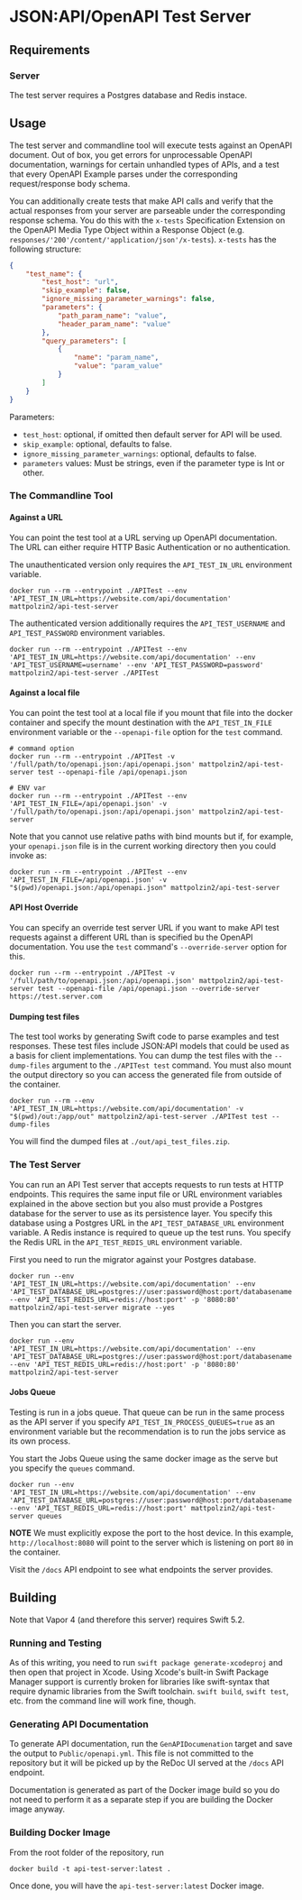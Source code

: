 # JSON:API/OpenAPI Test Server
## Requirements
### Server
The test server requires a Postgres database and Redis instace.

## Usage

The test server and commandline tool will execute tests against an OpenAPI document. Out of box, you get errors for unprocessable OpenAPI documentation, warnings for certain unhandled types of APIs, and a test that every OpenAPI Example parses under the corresponding request/response body schema. 

You can additionally create tests that make API calls and verify that the actual responses from your server are parseable under the corresponding response schema. You do this with the `x-tests` Specification Extension on the OpenAPI Media Type Object within a Response Object (e.g. `responses/'200'/content/'application/json'/x-tests`). `x-tests` has the following structure:
```json
{
    "test_name": {
        "test_host": "url",
        "skip_example": false,
        "ignore_missing_parameter_warnings": false,
        "parameters": {
            "path_param_name": "value",
            "header_param_name": "value"
        },
        "query_parameters": [
            {
                "name": "param_name",
                "value": "param_value"
            }
        ]
    }
}
```

Parameters:
- `test_host`: optional, if omitted then default server for API will be used.
- `skip_example`: optional, defaults to false.
- `ignore_missing_parameter_warnings`: optional, defaults to false.
- `parameters` values: Must be strings, even if the parameter type is Int or other.

### The Commandline Tool
#### Against a URL
You can point the test tool at a URL serving up OpenAPI documentation. The URL can either require HTTP Basic Authentication or no authentication.

The unauthenticated version only requires the `API_TEST_IN_URL` environment variable.
```shell
docker run --rm --entrypoint ./APITest --env 'API_TEST_IN_URL=https://website.com/api/documentation' mattpolzin2/api-test-server
```

The authenticated version additionally requires the `API_TEST_USERNAME` and `API_TEST_PASSWORD` environment variables.
```shell
docker run --rm --entrypoint ./APITest --env 'API_TEST_IN_URL=https://website.com/api/documentation' --env 'API_TEST_USERNAME=username' --env 'API_TEST_PASSWORD=password' mattpolzin2/api-test-server ./APITest
```

#### Against a local file
You can point the test tool at a local file if you mount that file into the docker container and specify the mount destination with the `API_TEST_IN_FILE` environment variable or the `--openapi-file` option for the `test` command.
```shell
# command option
docker run --rm --entrypoint ./APITest -v '/full/path/to/openapi.json:/api/openapi.json' mattpolzin2/api-test-server test --openapi-file /api/openapi.json

# ENV var
docker run --rm --entrypoint ./APITest --env 'API_TEST_IN_FILE=/api/openapi.json' -v '/full/path/to/openapi.json:/api/openapi.json' mattpolzin2/api-test-server
```

Note that you cannot use relative paths with bind mounts but if, for example, your `openapi.json` file is in the current working directory then you could invoke as:
```shell
docker run --rm --entrypoint ./APITest --env 'API_TEST_IN_FILE=/api/openapi.json' -v "$(pwd)/openapi.json:/api/openapi.json" mattpolzin2/api-test-server
```

#### API Host Override
You can specify an override test server URL if you want to make API test requests against a different URL than is specified bu the OpenAPI documentation. You use the `test` command's `--override-server` option for this.
```shell
docker run --rm --entrypoint ./APITest -v '/full/path/to/openapi.json:/api/openapi.json' mattpolzin2/api-test-server test --openapi-file /api/openapi.json --override-server https://test.server.com
```

#### Dumping test files
The test tool works by generating Swift code to parse examples and test responses. These test files include JSON:API models that could be used as a basis for client implementations. You can dump the test files with the `--dump-files` argument to the `./APITest test` command. You must also mount the output directory so you can access the generated file from outside of the container.

```shell
docker run --rm --env 'API_TEST_IN_URL=https://website.com/api/documentation' -v "$(pwd)/out:/app/out" mattpolzin2/api-test-server ./APITest test --dump-files
```

You will find the dumped files at `./out/api_test_files.zip`.

### The Test Server
You can run an API Test server that accepts requests to run tests at HTTP endpoints. This requires the same input file or URL environment variables explained in the above section but you also must provide a Postgres database for the server to use as its persistence layer. You specify this database using a Postgres URL in the `API_TEST_DATABASE_URL` environment variable. A Redis instance is required to queue up the test runs. You specify the Redis URL in the `API_TEST_REDIS_URL` environment variable.

First you need to run the migrator against your Postgres database.
```shell
docker run --env 'API_TEST_IN_URL=https://website.com/api/documentation' --env 'API_TEST_DATABASE_URL=postgres://user:password@host:port/databasename' --env 'API_TEST_REDIS_URL=redis://host:port' -p '8080:80' mattpolzin2/api-test-server migrate --yes
```

Then you can start the server.
```shell
docker run --env 'API_TEST_IN_URL=https://website.com/api/documentation' --env 'API_TEST_DATABASE_URL=postgres://user:password@host:port/databasename' --env 'API_TEST_REDIS_URL=redis://host:port' -p '8080:80' mattpolzin2/api-test-server
```

#### Jobs Queue
Testing is run in a jobs queue. That queue can be run in the same process as the API server if you specify `API_TEST_IN_PROCESS_QUEUES=true` as an environment variable but the recommendation is to run the jobs service as its own process.

You start the Jobs Queue using the same docker image as the serve but you specify the `queues` command.
```shell
docker run --env 'API_TEST_IN_URL=https://website.com/api/documentation' --env 'API_TEST_DATABASE_URL=postgres://user:password@host:port/databasename' --env 'API_TEST_REDIS_URL=redis://host:port' mattpolzin2/api-test-server queues
```

**NOTE** We must explicitly expose the port to the host device. In this example, `http://localhost:8080` will point to the server which is listening on port `80` in the container.

Visit the `/docs` API endpoint to see what endpoints the server provides.

## Building
Note that Vapor 4 (and therefore this server) requires Swift 5.2.

### Running and Testing
As of this writing, you need to run `swift package generate-xcodeproj` and then open that project in Xcode. Using Xcode's built-in Swift Package Manager support is currently broken for libraries like swift-syntax that require dynamic libraries from the Swift toolchain. `swift build`, `swift test`, etc. from the command line will work fine, though.

### Generating API Documentation
To generate API documentation, run the `GenAPIDocumenation` target and save the output to `Public/openapi.yml`. This file is not committed to the repository but it will be picked up by the ReDoc UI served at the `/docs` API endpoint.

Documentation is generated as part of the Docker image build so you do not need to perform it as a separate step if you are building the Docker image anyway.

### Building Docker Image
From the root folder of the repository, run
```shell
docker build -t api-test-server:latest .
```
Once done, you will have the `api-test-server:latest` Docker image.
